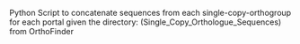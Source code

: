 Python Script to concatenate sequences from each single-copy-orthogroup for each portal given the directory: (Single_Copy_Orthologue_Sequences) from OrthoFinder
